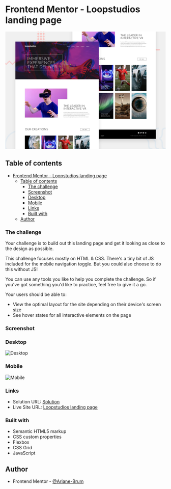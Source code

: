 # Frontend Mentor - Loopstudios landing page

![Design preview for the Loopstudios landing page coding challenge](./design/desktop-preview.jpg)

## Table of contents

- [Frontend Mentor - Loopstudios landing page](#frontend-mentor---loopstudios-landing-page)
  - [Table of contents](#table-of-contents)
    - [The challenge](#the-challenge)
    - [Screenshot](#screenshot)
    - [Desktop](#desktop)
    - [Mobile](#mobile)
    - [Links](#links)
    - [Built with](#built-with)
  - [Author](#author)

### The challenge

Your challenge is to build out this landing page and get it looking as close to the design as possible.

This challenge focuses mostly on HTML & CSS. There's a tiny bit of JS included for the mobile navigation toggle. But you could also choose to do this without JS!

You can use any tools you like to help you complete the challenge. So if you've got something you'd like to practice, feel free to give it a go.

Your users should be able to:

- View the optimal layout for the site depending on their device's screen size
- See hover states for all interactive elements on the page

### Screenshot

### Desktop

![Desktop](./images/desktop.gif)

### Mobile

![Mobile](./images/mobile.gif)

### Links

- Solution URL: [Solution]()
- Live Site URL: [Loopstudios landing page]()

### Built with

- Semantic HTML5 markup
- CSS custom properties
- Flexbox
- CSS Grid
- JavaScript

## Author

- Frontend Mentor - [@Ariane-Brum](https://www.frontendmentor.io/profile/Ariane-Brum)

